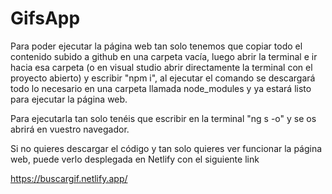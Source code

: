 # GifsApp

Para poder ejecutar la página web tan solo tenemos que copiar todo el contenido subido a github en una carpeta vacía, luego abrir la terminal e ir hacia esa carpeta (o en visual studio abrir directamente la terminal con el proyecto abierto) y escribir "npm i", al ejecutar el comando se descargará todo lo necesario en una carpeta llamada node_modules y ya estará listo para ejecutar la página web.

Para ejecutarla tan solo tenéis que escribir en la terminal "ng s -o" y se os abrirá en vuestro navegador.

Si no quieres descargar el código y tan solo quieres ver funcionar la página web, puede verlo desplegada en Netlify con el siguiente link

https://buscargif.netlify.app/
